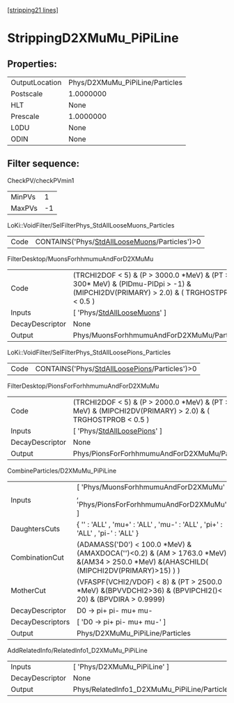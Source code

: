 [[stripping21 lines]](./stripping21-index)

# StrippingD2XMuMu_PiPiLine

## Properties:

|                |                                 |
|----------------|---------------------------------|
| OutputLocation | Phys/D2XMuMu_PiPiLine/Particles |
| Postscale      | 1.0000000                       |
| HLT            | None                            |
| Prescale       | 1.0000000                       |
| L0DU           | None                            |
| ODIN           | None                            |

## Filter sequence:

CheckPV/checkPVmin1

|        |     |
|--------|-----|
| MinPVs | 1   |
| MaxPVs | -1  |

LoKi::VoidFilter/SelFilterPhys_StdAllLooseMuons_Particles

|      |                                                                                                  |
|------|--------------------------------------------------------------------------------------------------|
| Code | CONTAINS('Phys/[StdAllLooseMuons](./stripping21-commonparticles-stdallloosemuons)/Particles')\>0 |

FilterDesktop/MuonsForhhmumuAndForD2XMuMu

|                 |                                                                                                                                         |
|-----------------|-----------------------------------------------------------------------------------------------------------------------------------------|
| Code            | (TRCHI2DOF \< 5) & (P \> 3000.0 \*MeV) & (PT \> 300\* MeV) & (PIDmu-PIDpi \> -1) & (MIPCHI2DV(PRIMARY) \> 2.0) & ( TRGHOSTPROB \< 0.5 ) |
| Inputs          | [ 'Phys/[StdAllLooseMuons](./stripping21-commonparticles-stdallloosemuons)' ]                                                         |
| DecayDescriptor | None                                                                                                                                    |
| Output          | Phys/MuonsForhhmumuAndForD2XMuMu/Particles                                                                                              |

LoKi::VoidFilter/SelFilterPhys_StdAllLoosePions_Particles

|      |                                                                                                  |
|------|--------------------------------------------------------------------------------------------------|
| Code | CONTAINS('Phys/[StdAllLoosePions](./stripping21-commonparticles-stdallloosepions)/Particles')\>0 |

FilterDesktop/PionsForForhhmumuAndForD2XMuMu

|                 |                                                                                                                   |
|-----------------|-------------------------------------------------------------------------------------------------------------------|
| Code            | (TRCHI2DOF \< 5) & (P \> 2000.0 \*MeV) & (PT \> 300\* MeV) & (MIPCHI2DV(PRIMARY) \> 2.0) & ( TRGHOSTPROB \< 0.5 ) |
| Inputs          | [ 'Phys/[StdAllLoosePions](./stripping21-commonparticles-stdallloosepions)' ]                                   |
| DecayDescriptor | None                                                                                                              |
| Output          | Phys/PionsForForhhmumuAndForD2XMuMu/Particles                                                                     |

CombineParticles/D2XMuMu_PiPiLine

|                  |                                                                                                                                              |
|------------------|----------------------------------------------------------------------------------------------------------------------------------------------|
| Inputs           | [ 'Phys/MuonsForhhmumuAndForD2XMuMu' , 'Phys/PionsForForhhmumuAndForD2XMuMu' ]                                                             |
| DaughtersCuts    | { '' : 'ALL' , 'mu+' : 'ALL' , 'mu-' : 'ALL' , 'pi+' : 'ALL' , 'pi-' : 'ALL' }                                                               |
| CombinationCut   | (ADAMASS('D0') \< 100.0 \*MeV) & (AMAXDOCA('')\<0.2) & (AM \> 1763.0 \*MeV) &(AM34 \> 250.0 \*MeV) &(AHASCHILD( (MIPCHI2DV(PRIMARY)\>15) ) ) |
| MotherCut        | (VFASPF(VCHI2/VDOF) \< 8) & (PT \> 2500.0 \*MeV) &(BPVVDCHI2\>36) & (BPVIPCHI2()\< 20) & (BPVDIRA \> 0.9999)                                 |
| DecayDescriptor  | D0 -\> pi+ pi- mu+ mu-                                                                                                                       |
| DecayDescriptors | [ 'D0 -\> pi+ pi- mu+ mu-' ]                                                                                                               |
| Output           | Phys/D2XMuMu_PiPiLine/Particles                                                                                                              |

AddRelatedInfo/RelatedInfo1_D2XMuMu_PiPiLine

|                 |                                              |
|-----------------|----------------------------------------------|
| Inputs          | [ 'Phys/D2XMuMu_PiPiLine' ]                |
| DecayDescriptor | None                                         |
| Output          | Phys/RelatedInfo1_D2XMuMu_PiPiLine/Particles |
